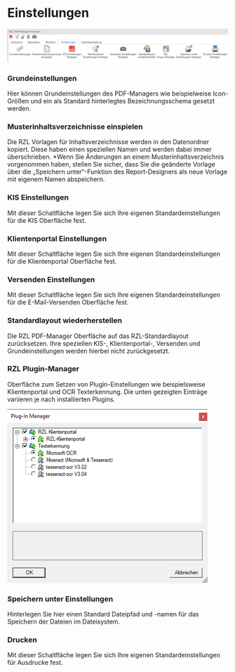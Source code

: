 # Einstellungen


![](<img/image72.png>)

### Grundeinstellungen

Hier können Grundeinstellungen des PDF-Managers wie beispielweise
Icon-Größen und ein als Standard hinterlegtes Bezeichnungsschema gesetzt
werden.

### Musterinhaltsverzeichnisse einspielen

Die RZL Vorlagen für Inhaltsverzeichnisse werden in den Datenordner
kopiert. Diese haben einen speziellen Namen und werden dabei immer
überschrieben. *Wenn Sie Änderungen an einem Musterinhaltsverzeichnis
vorgenommen haben, stellen Sie sicher, dass Sie die geänderte Vorlage
über die „Speichern unter“-Funktion des Report-Designers als neue
Vorlage mit eigenem Namen abspeichern.  


### KIS Einstellungen

Mit dieser Schaltfläche legen Sie sich Ihre eigenen
Standardeinstellungen für die KIS Oberfläche fest.

### Klientenportal Einstellungen

Mit dieser Schaltfläche legen Sie sich Ihre eigenen
Standardeinstellungen für die Klientenportal Oberfläche fest.

### Versenden Einstellungen

Mit dieser Schaltfläche legen Sie sich Ihre eigenen
Standardeinstellungen für die E-Mail-Versenden Oberfläche fest.

### Standardlayout wiederherstellen

Die RZL PDF-Manager Oberfläche auf das RZL-Standardlayout zurücksetzen.
Ihre speziellen KIS-, Klientenportal-, Versenden und Grundeinstellungen
werden hierbei nicht zurückgesetzt.

### RZL Plugin-Manager

Oberfläche zum Setzen von Plugin-Einstellungen wie beispielsweise
Klientenportal und OCR Texterkennung. Die unten gezeigten Einträge
variieren je nach installierten Plugins.


![](<img/image73.png>)

### Speichern unter Einstellungen

Hinterlegen Sie hier einen Standard Dateipfad und -namen für das
Speichern der Dateien im Dateisystem.

### Drucken 

Mit dieser Schaltfläche legen Sie sich Ihre eigenen
Standardeinstellungen für Ausdrucke fest.